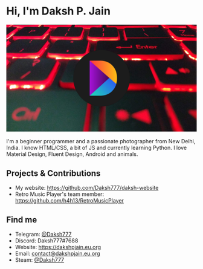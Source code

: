 # Hi, I'm Daksh P. Jain

<img src="https://raw.githubusercontent.com/Daksh777/Daksh777/master/banner.png" alt="banner that contains my logo superimposed on my laptop's keyboard">

I'm a beginner programmer and a passionate photographer from New Delhi, India. I know HTML/CSS, a bit of JS and currently learning Python. I love Material Design, Fluent Design, Android and animals.
## Projects & Contributions
- My website: https://github.com/Daksh777/daksh-website
- Retro Music Player's team member: https://github.com/h4h13/RetroMusicPlayer
## Find me
- Telegram: [@Daksh777](https://t.me/Daksh777)
- Discord: Daksh777#7688
- Website: https://dakshpjain.eu.org
- Email: contact@dakshpjain.eu.org
- Steam: [@Daksh777](https://steamcommunity.com/id/daksh777)
